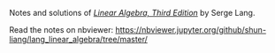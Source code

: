 Notes and solutions of [*Linear Algebra, Third Edition*](https://www.springer.com/gb/book/9780387964126) by Serge Lang.

Read the notes on nbviewer: https://nbviewer.jupyter.org/github/shun-liang/lang_linear_algebra/tree/master/
